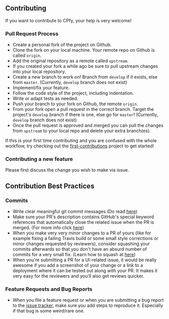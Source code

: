 ## Contributing

If you want to contribute to CPfy, your help is very welcome!

### Pull Request Process

- Create a personal fork of the project on Github.
- Clone the fork on your local machine. Your remote repo on Github is called `origin`.
- Add the original repository as a remote called `upstream`.
- If you created your fork a while ago be sure to pull upstream changes into your local repository.
- Create a new branch to work on! Branch from `develop` if it exists, else from `master`. (Currently, `develop` branch does not exist)
- Implement/fix your feature.
- Follow the code style of the project, including indentation.
- Write or adapt tests as needed.
- Push your branch to your fork on Github, the remote `origin`.
- From your fork open a pull request in the correct branch. Target the project's `develop` branch if there is one, else go for `master`! (Currently, `develop` branch does not exist)
- Once the pull request is approved and merged you can pull the changes from `upstream` to your local repo and delete your extra branch(es).

If this is your first time contributing and you are confused with the whole workflow, try checking out the [first-contributions](https://github.com/firstcontributions/first-contributions) project to get started!

### Contributing a new feature

Please first discuss the change you wish to make via issue.

## Contribution Best Practices

### Commits
* Write clear meaningful git commit messages (Do read [here](http://chris.beams.io/posts/git-commit/))
* Make sure your PR's description contains GitHub's special keyword references that automatically close the related issue when the PR is merged. (For more info click [here]( https://github.com/blog/1506-closing-issues-via-pull-requests))
* When you make very very minor changes to a PR of yours (like for example fixing a failing Travis build or some small style corrections or minor changes requested by reviewers), consider squashing your commits afterwards so that you don't have an absurd number of commits for a very small fix. (Learn how to squash at [here](https://davidwalsh.name/squash-commits-git ))
* When you're submitting a PR for a UI-related issue, it would be really awesome if you add a screenshot of your change or a link to a deployment where it can be tested out along with your PR. It makes it very easy for the reviewers and you'll also get reviews quicker.

### Feature Requests and Bug Reports
* When you file a feature request or when you are submitting a bug report to the [issue tracker](https://github.com/Zeronfinity/CPfy/issues), make sure you add steps to reproduce it. Especially if that bug is some weird/rare one.

